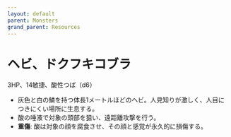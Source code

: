 ```yaml
---
layout: default
parent: Monsters
grand_parent: Resources
---
```


# ヘビ、ドクフキコブラ

3HP、14敏捷、酸性つば（d6）

- 灰色と白の鱗を持つ体長1メートルほどのヘビ。人見知りが激しく、人目につきにくい場所に生息する。
- 酸の唾液で対象の頭部を狙い、遠距離攻撃を行う。
- **重傷**: 酸は対象の顔を腐食させ、その顔と感覚が永久的に損傷する。
